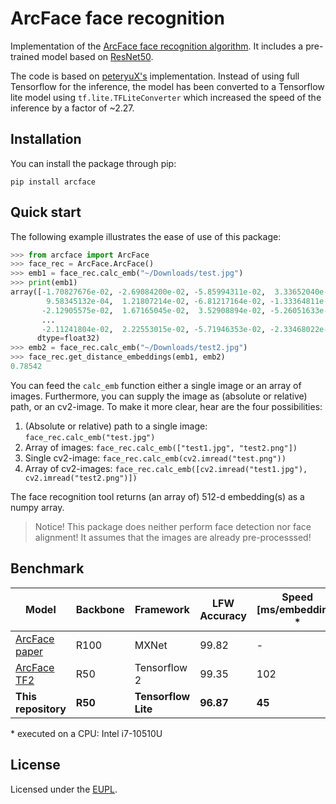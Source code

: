 # ArcFace face recognition
Implementation of the [ArcFace face recognition algorithm](https://openaccess.thecvf.com/content_CVPR_2019/html/Deng_ArcFace_Additive_Angular_Margin_Loss_for_Deep_Face_Recognition_CVPR_2019_paper.htm). It includes a pre-trained model based on [ResNet50](https://arxiv.org/abs/1512.03385).

The code is based on [peteryuX's](https://github.com/peteryuX/arcface-tf2) implementation. Instead of using full Tensorflow for the inference, the model has been converted to a Tensorflow lite model using `tf.lite.TFLiteConverter` which increased the speed of the inference by a factor of ~2.27.

## Installation
You can install the package through pip:
```
pip install arcface
```

## Quick start

The following example illustrates the ease of use of this package:
```python
>>> from arcface import ArcFace
>>> face_rec = ArcFace.ArcFace()
>>> emb1 = face_rec.calc_emb("~/Downloads/test.jpg")
>>> print(emb1)
array([-1.70827676e-02, -2.69084200e-02, -5.85994311e-02,  3.33652040e-03,
        9.58345132e-04,  1.21807214e-02, -6.81217164e-02, -1.33364811e-03,
       -2.12905575e-02,  1.67165045e-02,  3.52908894e-02, -5.26051633e-02,
	   ...
       -2.11241804e-02,  2.22553015e-02, -5.71946353e-02, -2.33468022e-02],
      dtype=float32)
>>> emb2 = face_rec.calc_emb("~/Downloads/test2.jpg")
>>> face_rec.get_distance_embeddings(emb1, emb2)
0.78542
```
You can feed the `calc_emb` function either a single image or an array of images. Furthermore, you can supply the image as (absolute or relative) path, or an cv2-image. To make it more clear, hear are the four possibilities:

1. (Absolute or relative) path to a single image: `face_rec.calc_emb("test.jpg")`
2. Array of images: `face_rec.calc_emb(["test1.jpg", "test2.png"])`
3. Single cv2-image: `face_rec.calc_emb(cv2.imread("test.png"))`
4. Array of cv2-images: `face_rec.calc_emb([cv2.imread("test1.jpg"), cv2.imread("test2.png")])`

The face recognition tool returns (an array of) 512-d embedding(s) as a numpy array.

> Notice! This package does neither perform face detection nor face alignment! It assumes that the images are already pre-processsed!

## Benchmark

| Model | Backbone | Framework | LFW Accuracy | Speed [ms/embedding] * |
|----------|------|------|-----|-----|
| [ArcFace paper](https://openaccess.thecvf.com/content_CVPR_2019/html/Deng_ArcFace_Additive_Angular_Margin_Loss_for_Deep_Face_Recognition_CVPR_2019_paper.htm) | R100     | MXNet        | 99.82        | -       |
| [ArcFace TF2](https://github.com/peteryuX/arcface-tf2)   | R50      | Tensorflow 2 | 99.35 | 102 |
| **This repository** | **R50** | **Tensorflow Lite** | **96.87** | **45** |

\* executed on a CPU: Intel i7-10510U

## License

Licensed under the [EUPL](https://joinup.ec.europa.eu/sites/default/files/custom-page/attachment/2020-03/EUPL-1.2%20EN.txt).
